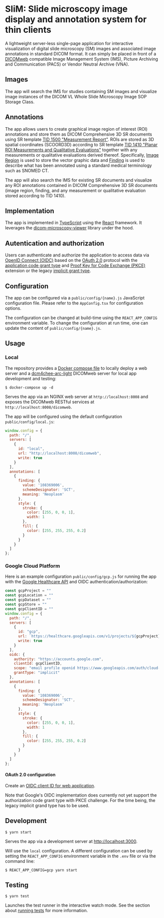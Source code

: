 # SliM: Slide microscopy image display and annotation system for thin clients

A lightweight server-less single-page application for interactive visualization of digital slide microscopy (SM) images and associated image annotations in standard DICOM format.
It can simply be placed in front of a [DICOMweb](https://www.dicomstandard.org/dicomweb/) compatible Image Management System (IMS), Picture Archiving and Communication (PACS) or Vendor Neutral Archive (VNA).

## Images

The app will search the IMS for studies containing SM images and visualize image instances of the DICOM VL Whole Slide Microscopy Image SOP Storage Class.

## Annotations

The app allows users to create graphical image region of interest (ROI) annotations and store them as DICOM Comprehensive 3D SR documents using SR template [TID 1500 "Measurement Report"](http://dicom.nema.org/medical/dicom/current/output/chtml/part16/chapter_A.html#sect_TID_1500).
ROIs are stored as 3D spatial coordinates (SCOORD3D) according to SR template [TID 1410 "Planar ROI Measurements and Qualitative Evaluations"](http://dicom.nema.org/medical/dicom/current/output/chtml/part16/chapter_A.html#sect_TID_1410) together with any measurements or qualitative evaluations derived thereof.
Specifically, [Image Region](http://dicom.nema.org/medical/dicom/current/output/chtml/part16/chapter_A.html#para_b68aa0a9-d0b1-475c-9630-fbbd48dc581d) is used to store the vector graphic data and [Finding](http://dicom.nema.org/medical/dicom/current/output/chtml/part16/chapter_A.html#para_c4ac1cac-ee86-4a86-865a-8137ebe1bd95) is used to describe what has been annotated using a standard medical terminology such as SNOMED CT.

The app will also search the IMS for existing SR documents and visualize any ROI annotations contained in DICOM Comprehensive 3D SR documents (image region, finding, and any measurement or qualitative evaluation stored according to TID 1410).

## Implementation

The app is implemented in [TypeScript](https://www.typescriptlang.org/) using the [React](https://reactjs.org/) framework.
It leverages the [dicom-microscopy-viewer](https://github.com/MGHComputationalPathology/dicom-microscopy-viewer) library under the hood.

## Autentication and authorization

Users can authenticate and authorize the application to access data via [OpenID Connect (OIDC)](https://openid.net/connect/) based on the [OAuth 2.0](https://oauth.net/2/) protocol with the [application code grant type](https://oauth.net/2/grant-types/authorization-code/) and [Proof Key for Code Exchange (PKCE)](https://oauth.net/2/pkce/) extension or the legacy [implicit grant type](https://oauth.net/2/grant-types/implicit/).

## Configuration

The app can be configured via a `public/config/{name}.js` JavaScript configuration file.
Please refer to the `AppConfig.tsx` for configuration options.

The configuration can be changed at build-time using the `REACT_APP_CONFIG` environment variable.
To change the configuration at run time, one can update the content of `public/config/{name}.js`.

## Usage

### Local

The repository provides a [Docker compose file](https://docs.docker.com/compose/compose-file/) to locally deploy a web server and a [dcm4chee-arc-light](https://github.com/dcm4che/dcm4chee-arc-light) DICOMweb server for local app development and testing:

    $ docker-compose up -d

Serves the app via an NGINX web server at `http://localhost:8008` and exposes the DICOMweb RESTful services at `http://localhost:8008/dicomweb`.

The app will be configured using the default configuration `public/config/local.js`:

```js
window.config = {
  path: "/",
  servers: [
    {
      id: "local",
      url: "http://localhost:8008/dicomweb",
      write: true
    }
  ],
  annotations: [
    {
      finding: {
        value: '108369006',
        schemeDesignator: 'SCT',
        meaning: 'Neoplasm'
      },
      style: {
        stroke: {
          color: [255, 0, 0, 1],
          width: 1
        },
        fill: {
          color: [255, 255, 255, 0.2]
        }
      }
    }
  ]
};
```


### Google Cloud Platform

Here is an example configuration `public/config/gcp.js` for running the app with the [Google Healthcare API](https://cloud.google.com/healthcare) and OIDC authentication/authorization:

```js
const gcpProject = ""
const gcpLocation = ""
const gcpDataset = ""
const gcpStore = ""
const gcpClientID = ""
window.config = {
  path: "/",
  servers: [
    {
      id: "gcp",
      url: `https://healthcare.googleapis.com/v1/projects/${gcpProject}/locations/${gcpLocation}/datasets/${gcpDataset}/dicomStores/${gcpStore}/dicomWeb`,
      write: true
    }
  ],
  oidc: {
    authority: "https://accounts.google.com",
    clientId: gcpClientID,
    scope: "email profile openid https://www.googleapis.com/auth/cloud-healthcare",
    grantType: "implicit"
  },
  annotations: [
    {
      finding: {
        value: '108369006',
        schemeDesignator: 'SCT',
        meaning: 'Neoplasm'
      },
      style: {
        stroke: {
          color: [255, 0, 0, 1],
          width: 1
        },
        fill: {
          color: [255, 255, 255, 0.2]
        }
      }
    }
  ]
};
```

#### OAuth 2.0 configuration

Create an [OIDC client ID for web application](https://developers.google.com/identity/sign-in/web/sign-in).

Note that Google's OIDC implementation does currently not yet support the authorization code grant type with PKCE challenge.
For the time being, the legacy implicit grand type has to be used.


## Development

    $ yarn start

Serves the app via a development server at [http://localhost:3000](http://localhost:3000).

Will use the `local` configuration.
A different configuration can be used by setting the `REACT_APP_CONFIG` environment variable in the `.env` file or via the command line:

    $ REACT_APP_CONFIG=gcp yarn start


## Testing

    $ yarn test

Launches the test runner in the interactive watch mode.
See the section about [running tests](https://facebook.github.io/create-react-app/docs/running-tests) for more information.

